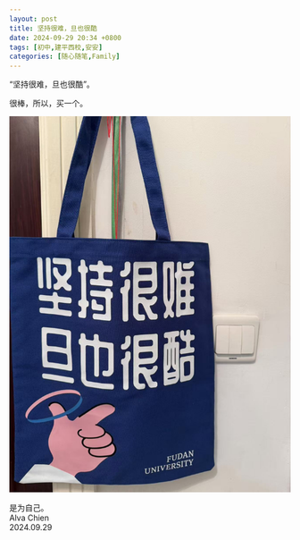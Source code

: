 ```yaml
---
layout: post
title: 坚持很难，旦也很酷
date: 2024-09-29 20:34 +0800
tags: [初中,建平西校,安安]
categories: [随心随笔,Family]
---
```


“坚持很难，旦也很酷”。   

很棒，所以，买一个。

![0001](/assets/uploads/2024/09/0001.jpg)


是为自己。     
Alva Chien       
2024.09.29       
